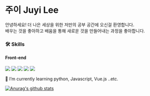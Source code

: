 # 주이 Juyi Lee

안녕하세요! 더 나은 세상을 위한 저만의 공부 공간에 오신걸 환영합니다.   
배우는 것을 좋아하고 배움을 통해 새로운 것을 만들어내는 과정을 좋아합니다.

### 🛠️ Skills
#### Front-end
<img src="https://img.shields.io/badge/Vue-green?style=flat-square&logo=Vue.js&logoColor=white">
<img src="https://img.shields.io/badge/Python-3.6.8-blue?style=flat&logo=Python">
<img src="https://img.shields.io/badge/React-17.0.2-9cf?style=flat&logo=React">
<img src="https://img.shields.io/badge/Vue-17.0.2-9cf?style=flat&logo=Vue">
<img src="https://img.shields.io/badge/Django-3.1.1-green?style=flat&logo=Django">


🔭 I’m currently learning python, Javascript, Vue.js ..etc.     

[![Anurag's github stats](https://github-readme-stats.vercel.app/api?username=juyi212&show_icons=true&theme=radical)](https://github.com/anuraghazra/github-readme-stats)
